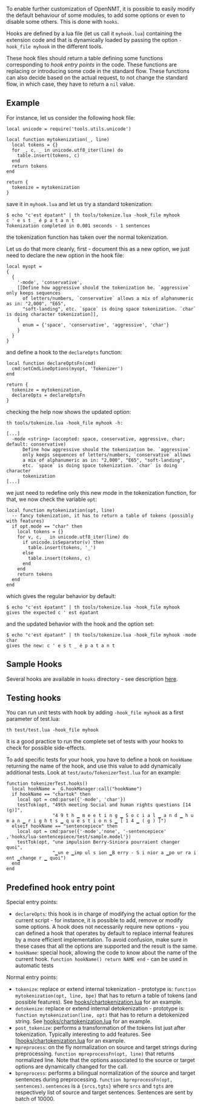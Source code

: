 To enable further customization of OpenNMT, it is possible to easily modify the default behaviour of some modules, to add some options or even to disable some others. This is done with `hooks`.

Hooks are defined by a lua file (let us call it `myhook.lua`) containing the extension code and that is dynamically loaded by passing the option `-hook_file myhook` in the different tools.

These hook files should return a table defining some functions corresponding to *hook entry points* in the code. These functions are replacing or introducing some code in the standard flow. These functions can also decide based on the actual request, to not change the standard flow, in which case, they have to return a `nil` value.

## Example

For instance, let us consider the following hook file:

```
local unicode = require('tools.utils.unicode')

local function mytokenization(_, line)
  local tokens = {}
  for _, c, _ in unicode.utf8_iter(line) do
    table.insert(tokens, c)
  end
  return tokens
end

return {
  tokenize = mytokenization
}
```

save it in `myhook.lua` and let us try a standard tokenization:

```
$ echo "c'est épatant" | th tools/tokenize.lua -hook_file myhook
c ' e s t _ é p a t a n t
Tokenization completed in 0.001 seconds - 1 sentences
```

the tokenization function has taken over the normal tokenization.

Let us do that more cleanly, first - document this as a new option, we just need to declare the new option in the hook file:

```
local myopt =
{
  {
    '-mode', 'conservative',
    [[Define how aggressive should the tokenization be. `aggressive` only keeps sequences
      of letters/numbers, `conservative` allows a mix of alphanumeric as in: "2,000", "E65",
      "soft-landing", etc. `space` is doing space tokenization. `char` is doing character tokenization]],
    {
      enum = {'space', 'conservative', 'aggressive', 'char'}
    }
  }
}
```

and define a hook to the `declareOpts` function:

```
local function declareOptsFn(cmd)
  cmd:setCmdLineOptions(myopt, 'Tokenizer')
end

return {
  tokenize = mytokenization,
  declareOpts = declareOptsFn
}
```

checking the help now shows the updated option:

```
th tools/tokenize.lua -hook_file myhook -h:

[...]
  -mode <string> (accepted: space, conservative, aggressive, char; default: conservative)
      Define how aggressive should the tokenization be. `aggressive` 
      only keeps sequences of letters/numbers, `conservative` allows 
      a mix of alphanumeric as in: "2,000", "E65", "soft-landing", 
      etc. `space` is doing space tokenization. `char` is doing character 
      tokenization
[...]
```

we just need to redefine only this new mode in the tokenization function, for that, we now check the variable `opt`:

```
local function mytokenization(opt, line)
  -- fancy tokenization, it has to return a table of tokens (possibly with features)
  if opt.mode == "char" then
    local tokens = {}
    for v, c, _ in unicode.utf8_iter(line) do
      if unicode.isSeparator(v) then
        table.insert(tokens, '_')
      else
        table.insert(tokens, c)
      end
    end
    return tokens
  end
end
```

which gives the regular behavior by default:

```
$ echo "c'est épatant" | th tools/tokenize.lua -hook_file myhook
gives the expected c ' est épatant
```

and the updated behavior with the hook and the option set:

```
$ echo "c'est épatant" | th tools/tokenize.lua -hook_file myhook -mode char
gives the new: c ' e s t _ é p a t a n t
```

## Sample Hooks

Several hooks are available in `hooks` directory - see description [here](http://github.com/OpenNMT/OpenNMT/hooks/README.md).

## Testing hooks

You can run unit tests with hook by adding `-hook_file myhook` as a first parameter of test.lua:

```
th test/test.lua -hook_file myhook
```

It is a good practice to run the complete set of tests with your hooks to check for possible side-effects.

To add specific tests for your hook, you have to define a hook on `hookName` returning the name of the hook, and use this value to add dynamically additional tests. Look at `test/auto/TokenizerTest.lua` for an example:

```
function tokenizerTest.hooks()
  local hookName = _G.hookManager:call("hookName")
  if hookName == "chartok" then
    local opt = cmd:parse({'-mode', 'char'})
    testTok(opt, "49th meeting Social and human rights questions [14 (g)]", 
                 "4 9 t h ▁ m e e t i n g ▁ S o c i a l ▁ a n d ▁ h u m a n ▁ r i g h t s ▁ q u e s t i o n s ▁ [ 1 4 ▁ ( g ) ]")
  elseif hookName == "sentencepiece" then
    local opt = cmd:parse({'-mode','none', '-sentencepiece' ,'hooks/lua-sentencepiece/test/sample.model'})
    testTok(opt, "une impulsion Berry-Siniora pourraient changer quoi", 
                 "▁un e ▁imp ul s ion ▁B erry - S i nior a ▁po ur ra i ent ▁change r ▁ quoi")
  end
end
``` 

## Predefined hook entry point

Special entry points:
* `declareOpts`: this hook is in charge of modifying the actual option for the current script - for instance, it is possible to add, remove or modify some options. A hook does not necessarily require new options - you can defined a hook that operates by default to replace internal features by a more efficient implementation. To avoid confusion, make sure in these cases that all the options are supported and the result is the same.
* `hookName`: special hook, allowing the code to know about the name of the current hook. `function hookName() return NAME end` - can be used in automatic tests

Normal entry points:
* `tokenize`: replace or extend internal tokenization - prototype is: `function mytokenization(opt, line, bpe)` that has to return a table of tokens (and possible features). See [hooks/chartokenization.lua](http://github.com/OpenNMT/OpenNMT/hooks/chartokenization.lua) for an example.
* `detokenize`: replace or extend internal detokenization - prototype is: `function mytokenization(line, opt)` that has to return a detokenized string. See [hooks/chartokenization.lua](http://github.com/OpenNMT/OpenNMT/hooks/chartokenization.lua) for an example.
* `post_tokenize`: performs a transformation of the tokens list just after tokenization. Typically interesting to add features. See [[hooks/chartokenization.lua](http://github.com/OpenNMT/OpenNMT/hooks/treetagger-tag.lua) for an example.
* `mpreprocess`: on the fly normalization on source and target strings during preprocessing. `function mpreprocessFn(opt, line)` that returns normalized line. Note that the options associated to the source or target options are dynamically changed for the call.
* `bpreprocess`: performs a bilingual normalization of the source and target sentences during preprocessing. `function bpreprocessFn(opt, sentences)`. `sentences` is a `{srcs,tgts}` where `srcs` and `tgts` are respectively list of source and target sentences. Sentences are sent by batch of 10000.
